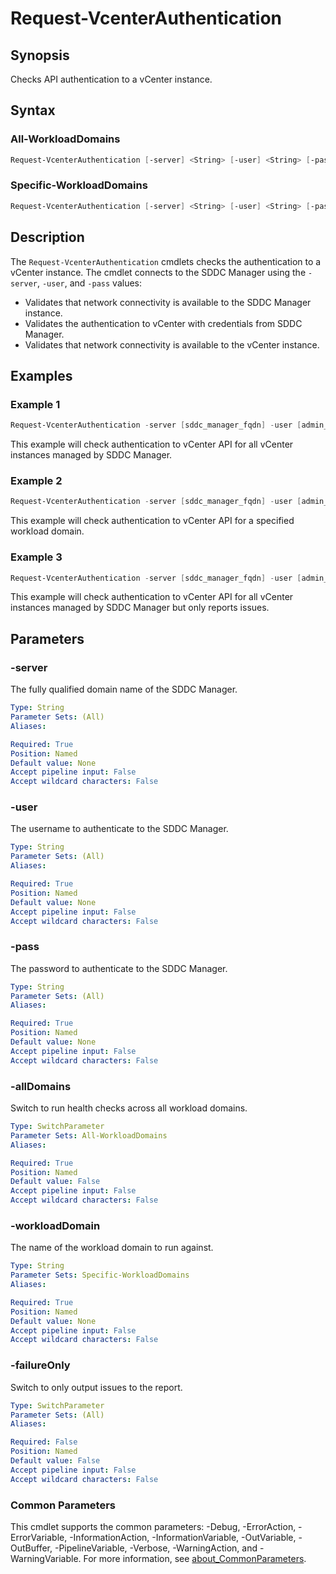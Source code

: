 # Request-VcenterAuthentication

## Synopsis

Checks API authentication to a vCenter instance.

## Syntax

### All-WorkloadDomains

```powershell
Request-VcenterAuthentication [-server] <String> [-user] <String> [-pass] <String> [-allDomains] [-failureOnly] [<CommonParameters>]
```

### Specific-WorkloadDomains

```powershell
Request-VcenterAuthentication [-server] <String> [-user] <String> [-pass] <String> [-workloadDomain] <String> [-failureOnly] [<CommonParameters>]
```

## Description

The `Request-VcenterAuthentication` cmdlets checks the authentication to a vCenter instance.
The cmdlet connects to the SDDC Manager using the `-server`, `-user`, and `-pass` values:

- Validates that network connectivity is available to the SDDC Manager instance.
- Validates the authentication to vCenter with credentials from SDDC Manager.
- Validates that network connectivity is available to the vCenter instance.

## Examples

### Example 1

```powershell
Request-VcenterAuthentication -server [sddc_manager_fqdn] -user [admin_username] -pass [admin_password] -allDomains
```

This example will check authentication to vCenter API for all vCenter instances managed by SDDC Manager.

### Example 2

```powershell
Request-VcenterAuthentication -server [sddc_manager_fqdn] -user [admin_username] -pass [admin_password] -workloadDomain [workload_domain_name]
```

This example will check authentication to vCenter API for a specified workload domain.

### Example 3

```powershell
Request-VcenterAuthentication -server [sddc_manager_fqdn] -user [admin_username] -pass [admin_password] -allDomains -failureOnly
```

This example will check authentication to vCenter API for all vCenter instances managed by SDDC Manager but only reports issues.

## Parameters

### -server

The fully qualified domain name of the SDDC Manager.

```yaml
Type: String
Parameter Sets: (All)
Aliases:

Required: True
Position: Named
Default value: None
Accept pipeline input: False
Accept wildcard characters: False
```

### -user

The username to authenticate to the SDDC Manager.

```yaml
Type: String
Parameter Sets: (All)
Aliases:

Required: True
Position: Named
Default value: None
Accept pipeline input: False
Accept wildcard characters: False
```

### -pass

The password to authenticate to the SDDC Manager.

```yaml
Type: String
Parameter Sets: (All)
Aliases:

Required: True
Position: Named
Default value: None
Accept pipeline input: False
Accept wildcard characters: False
```

### -allDomains

Switch to run health checks across all workload domains.

```yaml
Type: SwitchParameter
Parameter Sets: All-WorkloadDomains
Aliases:

Required: True
Position: Named
Default value: False
Accept pipeline input: False
Accept wildcard characters: False
```

### -workloadDomain

The name of the workload domain to run against.

```yaml
Type: String
Parameter Sets: Specific-WorkloadDomains
Aliases:

Required: True
Position: Named
Default value: None
Accept pipeline input: False
Accept wildcard characters: False
```

### -failureOnly

Switch to only output issues to the report.

```yaml
Type: SwitchParameter
Parameter Sets: (All)
Aliases:

Required: False
Position: Named
Default value: False
Accept pipeline input: False
Accept wildcard characters: False
```

### Common Parameters

This cmdlet supports the common parameters: -Debug, -ErrorAction, -ErrorVariable, -InformationAction, -InformationVariable, -OutVariable, -OutBuffer, -PipelineVariable, -Verbose, -WarningAction, and -WarningVariable. For more information, see [about_CommonParameters](http://go.microsoft.com/fwlink/?LinkID=113216).
